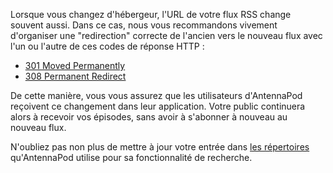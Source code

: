 Lorsque vous changez d'hébergeur, l'URL de votre flux RSS change souvent aussi. Dans ce cas, nous vous recommandons vivement d'organiser une "redirection" correcte de l'ancien vers le nouveau flux avec l'un ou l'autre de ces codes de réponse HTTP :

* [301 Moved Permanently](https://developer.mozilla.org/docs/Web/HTTP/Status/301)
* [308 Permanent Redirect](https://developer.mozilla.org/docs/Web/HTTP/Status/308)

De cette manière, vous vous assurez que les utilisateurs d'AntennaPod reçoivent ce changement dans leur application. Votre public continuera alors à recevoir vos épisodes, sans avoir à s'abonner à nouveau au nouveau flux.

N'oubliez pas non plus de mettre à jour votre entrée dans [les répertoires](/documentation/podcasters-hosters/list-podcast) qu'AntennaPod utilise pour sa fonctionnalité de recherche.
